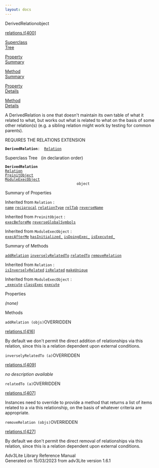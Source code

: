 ```yaml
---
layout: docs
---
```

<span class="title">DerivedRelation</span><span class="type">object</span>

[relations.t](../file/relations.t.html)\[[400](../source/relations.t.html#400)\]

[Superclass  
Tree](#_SuperClassTree_)

[Property  
Summary](#_PropSummary_)

[Method  
Summary](#_MethodSummary_)

[Property  
Details](#_Properties_)

[Method  
Details](#_Methods_)



A DerivedRelation is one that doesn't maintain its own table of what it
related to what, but works out what is related to what on the basis of
some other relation(s) (e.g. a sibling relation might work by testing
for common parents).

REQUIRES THE RELATIONS EXTENSION

**`DerivedRelation`**` :   `[`Relation`](../object/Relation.html)



<span id="_SuperClassTree_"></span>



<span class="hdln">Superclass Tree</span>   (in declaration order)



**`DerivedRelation`**  
[`Relation`](../object/Relation.html)  
[`PreinitObject`](../object/PreinitObject.html)  
[`ModuleExecObject`](../object/ModuleExecObject.html)  
`                                 object`  
<span id="_PropSummary_"></span>



<span class="hdln">Summary of Properties</span>  





Inherited from `Relation` :  
[`name`](../object/Relation.html#name) [`reciprocal`](../object/Relation.html#reciprocal) [`relationType`](../object/Relation.html#relationType) [`relTab`](../object/Relation.html#relTab) [`reverseName`](../object/Relation.html#reverseName)

Inherited from `PreinitObject` :  
[`execBeforeMe`](../object/PreinitObject.html#execBeforeMe) [`reverseGlobalSymbols`](../object/PreinitObject.html#reverseGlobalSymbols)

Inherited from `ModuleExecObject` :  
[`execAfterMe`](../object/ModuleExecObject.html#execAfterMe) [`hasInitialized_`](../object/ModuleExecObject.html#hasInitialized_) [`isDoingExec_`](../object/ModuleExecObject.html#isDoingExec_) [`isExecuted_`](../object/ModuleExecObject.html#isExecuted_)

<span id="_MethodSummary_"></span>



<span class="hdln">Summary of Methods</span>  



[`addRelation`](#addRelation) [`inverselyRelatedTo`](#inverselyRelatedTo) [`relatedTo`](#relatedTo) [`removeRelation`](#removeRelation)

Inherited from `Relation` :  
[`isInverselyRelated`](../object/Relation.html#isInverselyRelated) [`isRelated`](../object/Relation.html#isRelated) [`makeUnique`](../object/Relation.html#makeUnique)



Inherited from `ModuleExecObject` :  
[`_execute`](../object/ModuleExecObject.html#_execute) [`classExec`](../object/ModuleExecObject.html#classExec) [`execute`](../object/ModuleExecObject.html#execute)

<span id="_Properties_"></span>



<span class="hdln">Properties</span>  



*(none)* <span id="_Methods_"></span>



<span class="hdln">Methods</span>  



<span id="addRelation"></span>

`addRelation (objs)`<span class="rem">OVERRIDDEN</span>

[relations.t](../file/relations.t.html)\[[416](../source/relations.t.html#416)\]



By default we don't permit the direct addition of relationships via this
relation, since this is a relation dependent upon external conditions.



<span id="inverselyRelatedTo"></span>

`inverselyRelatedTo (a)`<span class="rem">OVERRIDDEN</span>

[relations.t](../file/relations.t.html)\[[409](../source/relations.t.html#409)\]



*no description available*



<span id="relatedTo"></span>

`relatedTo (a)`<span class="rem">OVERRIDDEN</span>

[relations.t](../file/relations.t.html)\[[407](../source/relations.t.html#407)\]



Instances need to override to provide a method that returns a list of
items related to a via this relationship, on the basis of whatever
criteria are appropriate.



<span id="removeRelation"></span>

`removeRelation (objs)`<span class="rem">OVERRIDDEN</span>

[relations.t](../file/relations.t.html)\[[427](../source/relations.t.html#427)\]



By default we don't permit the direct removal of relationships via this
relation, since this is a relation dependent upon external conditions.





Adv3Lite Library Reference Manual  
Generated on 15/03/2023 from adv3Lite version 1.6.1


